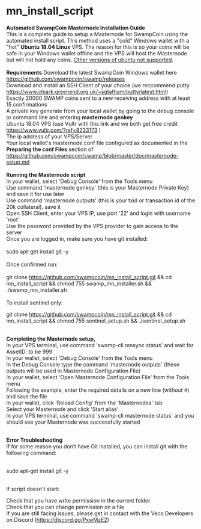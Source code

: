 # mn_install_script
<b>Automated SwampCoin Masternode Installation Guide</b>
<br>
This is a complete guide to setup a Masternode for SwampCoin using the automated install script. This method uses a "cold" Windows wallet with a "hot" <b>Ubuntu 18.04 Linux</b> VPS. The reason for this is so your coins will be safe in your Windows wallet offline and the VPS will host the Masternode but will not hold any coins.  <u>Other versions of ubuntu not supported</u>. 
<br><br>
<b>Requirements</b>
Download the latest SwampCoin Windows wallet here https://github.com/swampcoin/swamp/releases<br>
Download and install an SSH Client of your choice (we reccommend putty https://www.chiark.greenend.org.uk/~sgtatham/putty/latest.html)<br>
Exactly 20000 SWAMP coins sent to a new receiving address with at least 15 confirmations<br>
A private key generate from your local wallet by going to the debug console or command line and entering <b>masternode genkey</b><br>
Ubuntu 18.04 VPS (use Vultr with this link and we both get free credit https://www.vultr.com/?ref=8233173 )<br>
The ip address of your VPS/Server<br>
Your local wallet's masternode.conf file configured as documented in the <b>Preparing the conf Files</b> section of https://github.com/swampcoin/swamp/blob/master/doc/masternode-setup.md<br><br>
<b>Running the Masternode script</b><br>
In your wallet, select 'Debug Console' from the Tools menu<br>
Use command 'masternode genkey' (this is your Masternode Private Key) and save it for use later<br>
Use command 'masternode outputs' (this is your txid or transaction id of the 20k collateral), save it <br>
Open SSH Client, enter your VPS IP, use port '22' and login with username 'root'<br>
Use the password provided by the VPS provider to gain access to the server<br>
Once you are logged in, make sure you have git installed:<br><br>
sudo apt-get install git -y<br><br>
Once confirmed run:<br><br>
git clone https://github.com/swampcoin/mn_install_script.git && cd mn_install_script && chmod 755 swamp_mn_installer.sh && ./swamp_mn_installer.sh<br><br>
To install sentinel only:

git clone https://github.com/swampcoin/mn_install_script.git && cd mn_install_script && chmod 755 sentinel_setup.sh && ./sentinel_setup.sh<br><br>

<b>Completing the Masternode setup,</b><br>
In your VPS terminal, use command 'swamp-cli mnsync status' and wait for AssetID: to be 999<br>
In your wallet, select 'Debug Console' from the Tools menu<br>
In the Debug Console type the command 'masternode outputs' (these outputs will be used in Masternode Configuration File)<br>
In your wallet, select 'Open Masternode Configuration File' from the Tools menu<br>
Following the example, enter the required details on a new line (without #) and save the file<br>
In your wallet, click 'Reload Config' from the 'Masternodes' tab<br>
Select your Masternode and click 'Start alias'<br>
In your VPS terminal, use command 'swamp-cli masternode status' and you should see your Masternode was successfully started<br><br>

<b>Error Troubleshooting</b><br>
If for some reason you don’t have Git installed, you can install git with the following command:<br><br>

sudo apt-get install git -y<br><br>

If script doesn't start:<br>

Check that you have write permission in the current folder<br>
Check that you can change permission on a file<br>
If you are still facing issues, please get in contact with the Veco Developers on Discord (https://discord.gg/PxwMzE2)

